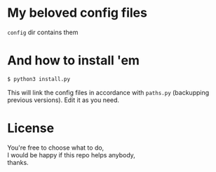 My beloved config files
=======================
`config` dir contains them

And how to install 'em
======================
```bash
$ python3 install.py
```
This will link the config files in accordance with `paths.py` (backupping previous versions). Edit it as you need.

License
=======
You're free to choose what to do,  
I would be happy if this repo helps anybody,  
thanks.

